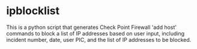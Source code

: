 # ipblocklist
This is a python script that generates Check Point Firewall 'add host' commands to block a list of IP addresses based on user input, including incident number, date, user PIC, and the list of IP addresses to be blocked.
